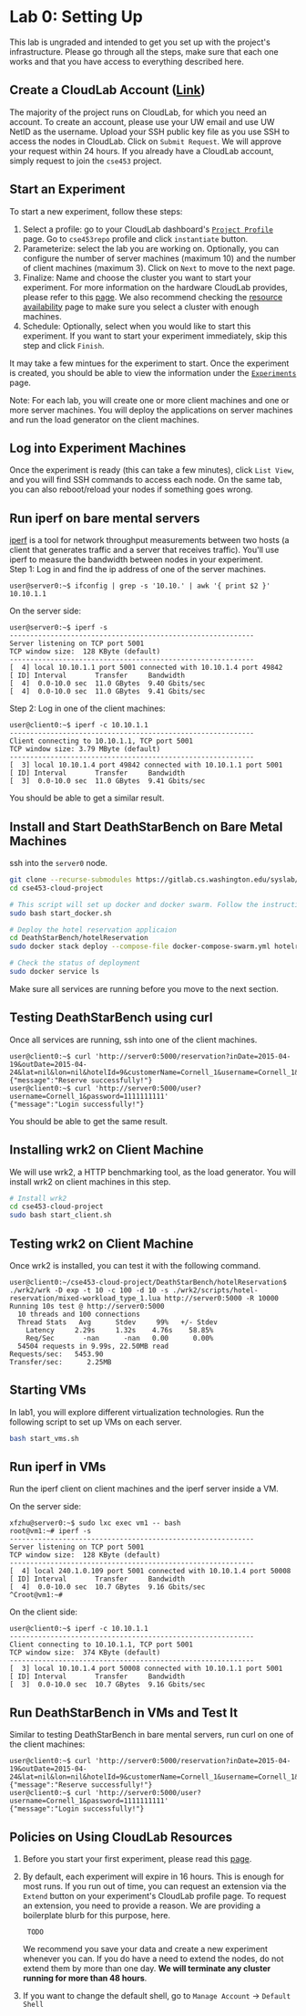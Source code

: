 # Lab 0: Setting Up

This lab is ungraded and intended to get you set up with the project's
infrastructure. Please go through all the steps, make sure that each
one works and that you have access to everything described here.

## Create a CloudLab Account ([Link](https://www.cloudlab.us/signup.php?pid=cse453))

The majority of the project runs on CloudLab, for which you need an
account. To create an account, please use your UW email and use UW
NetID as the username. Upload your SSH public key file as you use SSH to 
access the nodes in CloudLab. Click on `Submit
Request`. We will approve your request within 24 hours. If you already
have a CloudLab account, simply request to join the `cse453` project.

## Start an Experiment

To start a new experiment, follow these steps:

1. Select a profile: go to your CloudLab dashboard's  [`Project Profile`](https://www.cloudlab.us/user-dashboard.php#projectprofiles) page. Go to `cse453repo` profile and click `instantiate` button. 
2. Parameterize: select the lab you are working on. Optionally, you can configure the number of server machines (maximum 10) and the number of client machines (maximum 3). Click on `Next` to move to the next page.
3. Finalize: Name and choose the cluster you want to start your experiment. For more information on the hardware CloudLab provides, please refer to this [page](http://docs.cloudlab.us/hardware.html). We also recommend checking the [resource availability](https://www.cloudlab.us/resinfo.php) page to make sure you select a cluster with enough machines.
4. Schedule: Optionally, select when you would like to start this experiment. If you want to start your experiment immediately, skip this step and click `Finish`.

It may take a few mintues for the experiment to start. Once the experiment is created, you should be able to view the
information under the [`Experiments`](https://www.cloudlab.us/user-dashboard.php#experiments) page.

Note: For each lab, you will create one or more client machines and one or more server machines. You will deploy the applications on server machines and run the load generator on the client machines.

## Log into Experiment Machines

Once the experiment is ready (this can take a few minutes), click
`List View`, and you will find SSH commands to access each node. On the
same tab, you can also reboot/reload your nodes if something goes wrong.

## Run iperf on bare mental servers

[iperf](https://iperf.fr/iperf-doc.php) is a tool for network throughput measurements between two hosts (a client that generates traffic and a server that receives traffic). You'll use iperf to measure the bandwidth between nodes in your experiment. <br />
Step 1: Log in and find the ip address of one of the server machines.
```console
user@server0:~$ ifconfig | grep -s '10.10.' | awk '{ print $2 }'
10.10.1.1
```

On the server side:
```console
user@server0:~$ iperf -s
------------------------------------------------------------
Server listening on TCP port 5001
TCP window size:  128 KByte (default)
------------------------------------------------------------
[  4] local 10.10.1.1 port 5001 connected with 10.10.1.4 port 49842
[ ID] Interval       Transfer     Bandwidth
[  4]  0.0-10.0 sec  11.0 GBytes  9.40 Gbits/sec
[  4]  0.0-10.0 sec  11.0 GBytes  9.41 Gbits/sec
```
Step 2: Log in one of the client machines:
```console
user@client0:~$ iperf -c 10.10.1.1
------------------------------------------------------------
Client connecting to 10.10.1.1, TCP port 5001
TCP window size: 3.79 MByte (default)
------------------------------------------------------------
[  3] local 10.10.1.4 port 49842 connected with 10.10.1.1 port 5001
[ ID] Interval       Transfer     Bandwidth
[  3]  0.0-10.0 sec  11.0 GBytes  9.41 Gbits/sec
```

You should be able to get a similar result. 

## Install and Start DeathStarBench on Bare Metal Machines
ssh into the `server0` node.

```bash
git clone --recurse-submodules https://gitlab.cs.washington.edu/syslab/cse453-cloud-project.git
cd cse453-cloud-project

# This script will set up docker and docker swarm. Follow the instructions in the output to add other servers as workers (via `docker swarm join`).
sudo bash start_docker.sh

# Deploy the hotel reservation applicaion
cd DeathStarBench/hotelReservation
sudo docker stack deploy --compose-file docker-compose-swarm.yml hotelreservation

# Check the status of deployment
sudo docker service ls
```
Make sure all services are running before you move to the next section.

## Testing DeathStarBench using curl
Once all services are running, ssh into one of the client machines. 
```console
user@client0:~$ curl 'http://server0:5000/reservation?inDate=2015-04-19&outDate=2015-04-24&lat=nil&lon=nil&hotelId=9&customerName=Cornell_1&username=Cornell_1&password=1111111111&number=1'
{"message":"Reserve successfully!"}
user@client0:~$ curl 'http://server0:5000/user?username=Cornell_1&password=1111111111'
{"message":"Login successfully!"}
```
You should be able to get the same result.

## Installing wrk2 on Client Machine
We will use wrk2, a HTTP benchmarking tool, as the load generator. You will install wrk2 on client machines in this step.
```bash
# Install wrk2
cd cse453-cloud-project
sudo bash start_client.sh
```

## Testing wrk2 on Client Machine
Once wrk2 is installed, you can test it with the following command.
```console
user@client0:~/cse453-cloud-project/DeathStarBench/hotelReservation$ ./wrk2/wrk -D exp -t 10 -c 100 -d 10 -s ./wrk2/scripts/hotel-reservation/mixed-workload_type_1.lua http://server0:5000 -R 10000
Running 10s test @ http://server0:5000
  10 threads and 100 connections
  Thread Stats   Avg      Stdev     99%   +/- Stdev
    Latency     2.29s     1.32s    4.76s    58.85%
    Req/Sec       -nan      -nan   0.00      0.00%
  54504 requests in 9.99s, 22.50MB read
Requests/sec:   5453.90
Transfer/sec:      2.25MB
```

## Starting VMs

In lab1, you will explore different virtualization technologies. Run the following script to set up VMs on each server.
```bash
bash start_vms.sh 
```

## Run iperf in VMs

Run the iperf client on client machines and the iperf server inside a VM. 

On the server side:
```console
xfzhu@server0:~$ sudo lxc exec vm1 -- bash
root@vm1:~# iperf -s
------------------------------------------------------------
Server listening on TCP port 5001
TCP window size:  128 KByte (default)
------------------------------------------------------------
[  4] local 240.1.0.109 port 5001 connected with 10.10.1.4 port 50008
[ ID] Interval       Transfer     Bandwidth
[  4]  0.0-10.0 sec  10.7 GBytes  9.16 Gbits/sec
^Croot@vm1:~#
```

On the client side:
```console
user@client0:~$ iperf -c 10.10.1.1
------------------------------------------------------------
Client connecting to 10.10.1.1, TCP port 5001
TCP window size:  374 KByte (default)
------------------------------------------------------------
[  3] local 10.10.1.4 port 50008 connected with 10.10.1.1 port 5001
[ ID] Interval       Transfer     Bandwidth
[  3]  0.0-10.0 sec  10.7 GBytes  9.16 Gbits/sec
```

## Run DeathStarBench in VMs and Test It

Similar to testing DeathStarBench in bare mental servers, run curl on one of the client machines:

```console
user@client0:~$ curl 'http://server0:5000/reservation?inDate=2015-04-19&outDate=2015-04-24&lat=nil&lon=nil&hotelId=9&customerName=Cornell_1&username=Cornell_1&password=1111111111&number=1'
{"message":"Reserve successfully!"}
user@client0:~$ curl 'http://server0:5000/user?username=Cornell_1&password=1111111111'
{"message":"Login successfully!"}
```

<!-- Warning: Running the benchmark workload multiple times can give wrong
results. For example, the default workload has a limited date range
from which it reserves hotel beds. Once that range runs out, all
requests return an error and the benchmark will have a very high
throughput. -->

## Policies on Using CloudLab Resources

1. Before you start your first experiment, please read this
   [page](https://cloudlab.us/aup.php). 

2. By default, each experiment will expire in 16 hours. This is enough
   for most runs. If you run out of time, you can request an extension
   via the `Extend` button on your experiment's CloudLab profile
   page. To request an extension, you need to provide a
   reason. We are providing a boilerplate blurb for this purpose,
   here.

        TODO

   We recommend you save your data and create a new experiment
   whenever you can. If you do have a need to extend the nodes, 
   do not extend them by more than one day. **We will terminate any cluster running for more than 48 hours**.

3. If you want to change the default shell, go to `Manage Account` -> `Default Shell`
